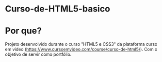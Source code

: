 # Curso-de-HTML5-basico
# Por que?
Projeto desenvolvido durante o curso "HTML5 e CSS3" da plataforma curso em vídeo (https://www.cursoemvideo.com/course/curso-de-html5/). Com o objetivo de servir como portfólio.
